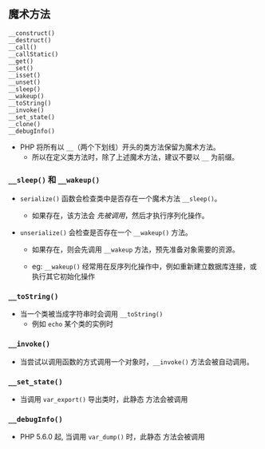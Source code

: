 ## 魔术方法
```
__construct()
__destruct()
__call()
__callStatic()
__get()
__set()
__isset()
__unset()
__sleep()
__wakeup()
__toString()
__invoke()
__set_state()
__clone()
__debugInfo()
```

* PHP 将所有以 `__`（两个下划线）开头的类方法保留为魔术方法。
    * 所以在定义类方法时，除了上述魔术方法，建议不要以 `__` 为前缀。


### `__sleep()` 和 `__wakeup()`
* `serialize()` 函数会检查类中是否存在一个魔术方法 `__sleep()`。
    * 如果存在，该方法会 *先被调用*，然后才执行序列化操作。

* `unserialize()` 会检查是否存在一个 `__wakeup()` 方法。
    * 如果存在，则会先调用 `__wakeup` 方法，预先准备对象需要的资源。

    * eg: `__wakeup()` 经常用在反序列化操作中，例如重新建立数据库连接，或执行其它初始化操作


### `__toString()`
* 当一个类被当成字符串时会调用 `__toString()`
    * 例如 `echo` 某个类的实例时


### `__invoke()`
* 当尝试以调用函数的方式调用一个对象时，`__invoke()` 方法会被自动调用。


### `__set_state()`
* 当调用 `var_export()` 导出类时，此静态 方法会被调用


### `__debugInfo()`
* PHP 5.6.0 起, 当调用 `var_dump()` 时，此静态 方法会被调用
